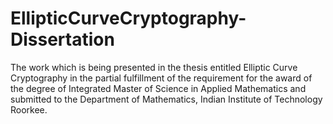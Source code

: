 # EllipticCurveCryptography-Dissertation
The work which is being presented in the thesis entitled Elliptic Curve Cryptography in the partial fulfillment of the requirement
for the award of the degree of Integrated Master of Science in Applied Mathematics and submitted to the Department of Mathematics, Indian Institute
of Technology Roorkee.
